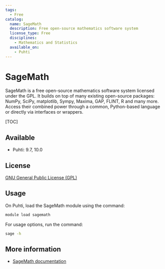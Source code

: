 ```yaml
---
tags:
  - Free
catalog:
  name: SageMath
  description: Free open-source mathematics software system
  license_type: Free
  disciplines:
    - Mathematics and Statistics
  available_on:
    - Puhti
---
```


# SageMath

SageMath is a free open-source mathematics software system licensed
under the GPL. It builds on top of many existing open-source packages:
NumPy, SciPy, matplotlib, Sympy, Maxima, GAP, FLINT, R and many more.
Access their combined power through a common, Python-based language or
directly via interfaces or wrappers.

[TOC]

## Available

- Puhti: 9.7, 10.0

## License

[GNU General Public License (GPL)](https://doc.sagemath.org/html/en/reference/history_and_license/index.html)

## Usage

On Puhti, load the SageMath module using the command:

```bash
module load sagemath
```

For usage options, run the command:

```bash
sage -h
```

## More information

- [SageMath documentation](https://doc.sagemath.org/)
